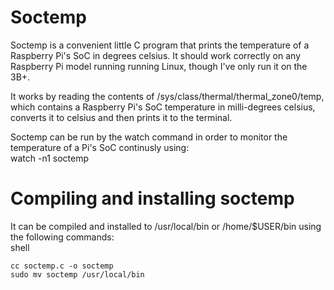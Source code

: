# Soctemp
Soctemp is a convenient little C program that prints the temperature of a Raspberry Pi's SoC in degrees celsius. It should work correctly on any Raspberry Pi model running running Linux, though I've only run it on the 3B+.  

It works by reading the contents of /sys/class/thermal/thermal_zone0/temp, which contains a Raspberry Pi's SoC temperature in milli-degrees celsius, converts it to celsius and then prints it to the terminal.

Soctemp can be run by the watch command in order to monitor the temperature of a Pi's SoC continusly using:  
watch -n1 soctemp

# Compiling and installing soctemp
It can be compiled and installed to /usr/local/bin or /home/$USER/bin using the following commands:  
shell
~~~
cc soctemp.c -o soctemp  
sudo mv soctemp /usr/local/bin
~~~
